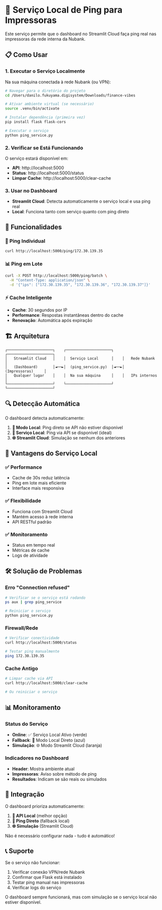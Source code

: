 # 🏢 Serviço Local de Ping para Impressoras

Este serviço permite que o dashboard no Streamlit Cloud faça ping real nas impressoras da rede interna da Nubank.

## 📋 Como Usar

### 1. Executar o Serviço Localmente

Na sua máquina conectada à rede Nubank (ou VPN):

```bash
# Navegar para o diretório do projeto
cd /Users/danilo.fukuyama.digisystem/Downloads/finance-vibes

# Ativar ambiente virtual (se necessário)
source .venv/bin/activate

# Instalar dependência (primeira vez)
pip install flask flask-cors

# Executar o serviço
python ping_service.py
```

### 2. Verificar se Está Funcionando

O serviço estará disponível em:
- **API**: http://localhost:5000
- **Status**: http://localhost:5000/status
- **Limpar Cache**: http://localhost:5000/clear-cache

### 3. Usar no Dashboard

- **Streamlit Cloud**: Detecta automaticamente o serviço local e usa ping real
- **Local**: Funciona tanto com serviço quanto com ping direto

## 🔧 Funcionalidades

### 🎯 Ping Individual
```bash
curl http://localhost:5000/ping/172.30.139.35
```

### 📊 Ping em Lote
```bash
curl -X POST http://localhost:5000/ping/batch \
  -H "Content-Type: application/json" \
  -d '{"ips": ["172.30.139.35", "172.30.139.36", "172.30.139.37"]}'
```

### ⚡ Cache Inteligente
- **Cache**: 30 segundos por IP
- **Performance**: Respostas instantâneas dentro do cache
- **Renovação**: Automática após expiração

## 🏗️ Arquitetura

```
┌─────────────────────┐    ┌─────────────────────┐    ┌─────────────────────┐
│   Streamlit Cloud   │    │  Serviço Local      │    │   Rede Nubank       │
│   (Dashboard)       │◄──►│  (ping_service.py)  │◄──►│   (Impressoras)     │
│   Qualquer lugar    │    │  Na sua máquina     │    │   IPs internos      │
└─────────────────────┘    └─────────────────────┘    └─────────────────────┘
```

## 🔍 Detecção Automática

O dashboard detecta automaticamente:

1. **🏢 Modo Local**: Ping direto se API não estiver disponível
2. **🎯 Serviço Local**: Ping via API se disponível (ideal)
3. **🌐 Streamlit Cloud**: Simulação se nenhum dos anteriores

## 🚀 Vantagens do Serviço Local

### ✅ Performance
- Cache de 30s reduz latência
- Ping em lote mais eficiente
- Interface mais responsiva

### ✅ Flexibilidade
- Funciona com Streamlit Cloud
- Mantém acesso à rede interna
- API RESTful padrão

### ✅ Monitoramento
- Status em tempo real
- Métricas de cache
- Logs de atividade

## 🛠️ Solução de Problemas

### Erro "Connection refused"
```bash
# Verificar se o serviço está rodando
ps aux | grep ping_service

# Reiniciar o serviço
python ping_service.py
```

### Firewall/Rede
```bash
# Verificar conectividade
curl http://localhost:5000/status

# Testar ping manualmente
ping 172.30.139.35
```

### Cache Antigo
```bash
# Limpar cache via API
curl http://localhost:5000/clear-cache

# Ou reiniciar o serviço
```

## 📊 Monitoramento

### Status do Serviço
- **Online**: ✅ Serviço Local Ativo (verde)
- **Fallback**: 🏢 Modo Local Direto (azul)
- **Simulação**: 🌐 Modo Streamlit Cloud (laranja)

### Indicadores no Dashboard
- **Header**: Mostra ambiente atual
- **Impressoras**: Aviso sobre método de ping
- **Resultados**: Indicam se são reais ou simulados

## 🔄 Integração

O dashboard prioriza automaticamente:

1. **🎯 API Local** (melhor opção)
2. **🏢 Ping Direto** (fallback local)  
3. **🌐 Simulação** (Streamlit Cloud)

Não é necessário configurar nada - tudo é automático!

## 📞 Suporte

Se o serviço não funcionar:

1. Verificar conexão VPN/rede Nubank
2. Confirmar que Flask está instalado
3. Testar ping manual nas impressoras
4. Verificar logs do serviço

O dashboard sempre funcionará, mas com simulação se o serviço local não estiver disponível.
